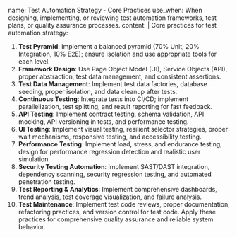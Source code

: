 name: Test Automation Strategy - Core Practices
use_when: When designing, implementing, or reviewing test automation frameworks, test plans, or quality assurance processes.
content: |
  Core practices for test automation strategy:
  1.  **Test Pyramid**: Implement a balanced pyramid (70% Unit, 20% Integration, 10% E2E); ensure isolation and use appropriate tools for each level.
  2.  **Framework Design**: Use Page Object Model (UI), Service Objects (API), proper abstraction, test data management, and consistent assertions.
  3.  **Test Data Management**: Implement test data factories, database seeding, proper isolation, and data cleanup after tests.
  4.  **Continuous Testing**: Integrate tests into CI/CD; implement parallelization, test splitting, and result reporting for fast feedback.
  5.  **API Testing**: Implement contract testing, schema validation, API mocking, API versioning in tests, and performance testing.
  6.  **UI Testing**: Implement visual testing, resilient selector strategies, proper wait mechanisms, responsive testing, and accessibility testing.
  7.  **Performance Testing**: Implement load, stress, and endurance testing; design for performance regression detection and realistic user simulation.
  8.  **Security Testing Automation**: Implement SAST/DAST integration, dependency scanning, security regression testing, and automated penetration testing.
  9.  **Test Reporting & Analytics**: Implement comprehensive dashboards, trend analysis, test coverage visualization, and failure analysis.
  10. **Test Maintenance**: Implement test code reviews, proper documentation, refactoring practices, and version control for test code.
  Apply these practices for comprehensive quality assurance and reliable system behavior.


